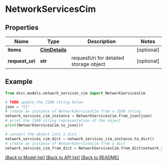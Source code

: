 # NetworkServicesCim


## Properties

Name | Type | Description | Notes
------------ | ------------- | ------------- | -------------
**items** | [**CimDetails**](CimDetails.md) |  | [optional] 
**request_uri** | **str** | requestUri for detailed storage object | [optional] 

## Example

```python
from dscc.models.network_services_cim import NetworkServicesCim

# TODO update the JSON string below
json = "{}"
# create an instance of NetworkServicesCim from a JSON string
network_services_cim_instance = NetworkServicesCim.from_json(json)
# print the JSON string representation of the object
print(NetworkServicesCim.to_json())

# convert the object into a dict
network_services_cim_dict = network_services_cim_instance.to_dict()
# create an instance of NetworkServicesCim from a dict
network_services_cim_from_dict = NetworkServicesCim.from_dict(network_services_cim_dict)
```
[[Back to Model list]](../README.md#documentation-for-models) [[Back to API list]](../README.md#documentation-for-api-endpoints) [[Back to README]](../README.md)


